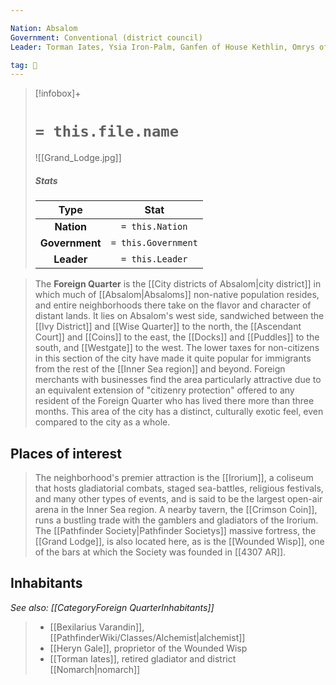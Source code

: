 ```yaml
---

Nation: Absalom
Government: Conventional (district council)
Leader: Torman Iates, Ysia Iron-Palm, Ganfen of House Kethlin, Omrys of House Ahnkamen

tag: 🌃
---
```


> [!infobox]+
> #  `= this.file.name`
> ![[Grand_Lodge.jpg]]
> ##### Stats
> Type | Stat |
> :---:|:---:|
> **Nation** | `= this.Nation` |
> **Government** | `= this.Government` |
> **Leader** | `= this.Leader` |



> The **Foreign Quarter** is the [[City districts of Absalom|city district]] in which much of [[Absalom|Absaloms]] non-native population resides, and entire neighborhoods there take on the flavor and character of distant lands. It lies on Absalom's west side, sandwiched between the [[Ivy District]] and [[Wise Quarter]] to the north, the [[Ascendant Court]] and [[Coins]] to the east, the [[Docks]] and [[Puddles]] to the south, and [[Westgate]] to the west. The lower taxes for non-citizens in this section of the city have made it quite popular for immigrants from the rest of the [[Inner Sea region]] and beyond. Foreign merchants with businesses find the area particularly attractive due to an equivalent extension of "citizenry protection" offered to any resident of the Foreign Quarter who has lived there more than three months. This area of the city has a distinct, culturally exotic feel, even compared to the city as a whole.


## Places of interest

> The neighborhood's premier attraction is the [[Irorium]], a coliseum that hosts gladiatorial combats, staged sea-battles, religious festivals, and many other types of events, and is said to be the largest open-air arena in the Inner Sea region. A nearby tavern, the [[Crimson Coin]], runs a bustling trade with the gamblers and gladiators of the Irorium. The [[Pathfinder Society|Pathfinder Societys]] massive fortress, the [[Grand Lodge]], is also located here, as is the [[Wounded Wisp]], one of the bars at which the Society was founded in [[4307 AR]].


## Inhabitants

*See also: [[CategoryForeign QuarterInhabitants]]*
> - [[Bexilarius Varandin]], [[PathfinderWiki/Classes/Alchemist|alchemist]]
> - [[Heryn Gale]], proprietor of the Wounded Wisp
> - [[Torman Iates]], retired gladiator and district [[Nomarch|nomarch]]







